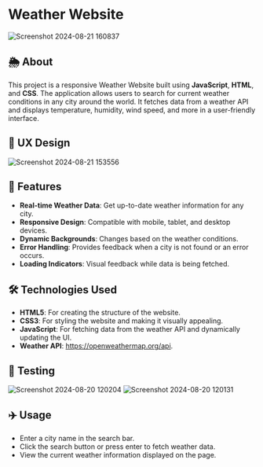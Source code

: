 # Weather Website
![Screenshot 2024-08-21 160837](https://github.com/user-attachments/assets/6f896f63-ec75-4ec2-9190-610df9aedc7a)



## 🌦️ About
This project is a responsive Weather Website built using **JavaScript**, **HTML**, and **CSS**. The application allows users to search for current weather conditions in any city around the world. It fetches data from a weather API and displays temperature, humidity, wind speed, and more in a user-friendly interface.

## 🔎 UX Design

![Screenshot 2024-08-21 153556](https://github.com/user-attachments/assets/2606fab4-18f2-457d-b872-549e748fd659)



## 🚀 Features
- **Real-time Weather Data**: Get up-to-date weather information for any city.
- **Responsive Design**: Compatible with mobile, tablet, and desktop devices.
- **Dynamic Backgrounds**: Changes based on the weather conditions.
- **Error Handling**: Provides feedback when a city is not found or an error occurs.
- **Loading Indicators**: Visual feedback while data is being fetched.

## 🛠️ Technologies Used
- **HTML5**: For creating the structure of the website.
- **CSS3**: For styling the website and making it visually appealing.
- **JavaScript**: For fetching data from the weather API and dynamically updating the UI.
- **Weather API**: https://openweathermap.org/api.

## 🔧 Testing

![Screenshot 2024-08-20 120204](https://github.com/user-attachments/assets/bd7032ab-5f47-4353-952e-d77a9dd3ed1b)
![Screenshot 2024-08-20 120131](https://github.com/user-attachments/assets/6cdacce4-8d4e-40b2-98ba-cb2060fbfc79)

## ✈️ Usage
- Enter a city name in the search bar.
- Click the search button or press enter to fetch weather data.
- View the current weather information displayed on the page.
